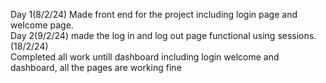 Day 1(8/2/24)
Made front end for the project including login page and welcome page.<br>
Day 2(9/2/24)
made the log in and log out page functional using sessions.
(18/2/24)<br>
Completed all work untill dashboard including login welcome and dashboard, all the pages are working fine
